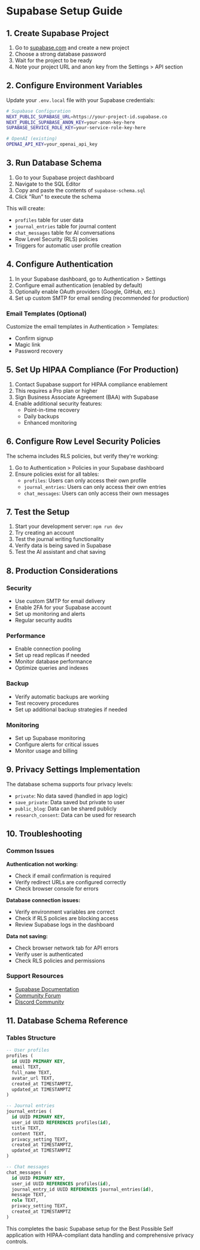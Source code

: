 # Supabase Setup Guide

## 1. Create Supabase Project

1. Go to [supabase.com](https://supabase.com) and create a new project
2. Choose a strong database password
3. Wait for the project to be ready
4. Note your project URL and anon key from the Settings > API section

## 2. Configure Environment Variables

Update your `.env.local` file with your Supabase credentials:

```bash
# Supabase Configuration
NEXT_PUBLIC_SUPABASE_URL=https://your-project-id.supabase.co
NEXT_PUBLIC_SUPABASE_ANON_KEY=your-anon-key-here
SUPABASE_SERVICE_ROLE_KEY=your-service-role-key-here

# OpenAI (existing)
OPENAI_API_KEY=your_openai_api_key
```

## 3. Run Database Schema

1. Go to your Supabase project dashboard
2. Navigate to the SQL Editor
3. Copy and paste the contents of `supabase-schema.sql`
4. Click "Run" to execute the schema

This will create:
- `profiles` table for user data
- `journal_entries` table for journal content
- `chat_messages` table for AI conversations
- Row Level Security (RLS) policies
- Triggers for automatic user profile creation

## 4. Configure Authentication

1. In your Supabase dashboard, go to Authentication > Settings
2. Configure email authentication (enabled by default)
3. Optionally enable OAuth providers (Google, GitHub, etc.)
4. Set up custom SMTP for email sending (recommended for production)

### Email Templates (Optional)
Customize the email templates in Authentication > Templates:
- Confirm signup
- Magic link
- Password recovery

## 5. Set Up HIPAA Compliance (For Production)

1. Contact Supabase support for HIPAA compliance enablement
2. This requires a Pro plan or higher
3. Sign Business Associate Agreement (BAA) with Supabase
4. Enable additional security features:
   - Point-in-time recovery
   - Daily backups
   - Enhanced monitoring

## 6. Configure Row Level Security Policies

The schema includes RLS policies, but verify they're working:

1. Go to Authentication > Policies in your Supabase dashboard
2. Ensure policies exist for all tables:
   - `profiles`: Users can only access their own profile
   - `journal_entries`: Users can only access their own entries
   - `chat_messages`: Users can only access their own messages

## 7. Test the Setup

1. Start your development server: `npm run dev`
2. Try creating an account
3. Test the journal writing functionality
4. Verify data is being saved in Supabase
5. Test the AI assistant and chat saving

## 8. Production Considerations

### Security
- Use custom SMTP for email delivery
- Enable 2FA for your Supabase account
- Set up monitoring and alerts
- Regular security audits

### Performance
- Enable connection pooling
- Set up read replicas if needed
- Monitor database performance
- Optimize queries and indexes

### Backup
- Verify automatic backups are working
- Test recovery procedures
- Set up additional backup strategies if needed

### Monitoring
- Set up Supabase monitoring
- Configure alerts for critical issues
- Monitor usage and billing

## 9. Privacy Settings Implementation

The database schema supports four privacy levels:
- `private`: No data saved (handled in app logic)
- `save_private`: Data saved but private to user
- `public_blog`: Data can be shared publicly
- `research_consent`: Data can be used for research

## 10. Troubleshooting

### Common Issues

**Authentication not working:**
- Check if email confirmation is required
- Verify redirect URLs are configured correctly
- Check browser console for errors

**Database connection issues:**
- Verify environment variables are correct
- Check if RLS policies are blocking access
- Review Supabase logs in the dashboard

**Data not saving:**
- Check browser network tab for API errors
- Verify user is authenticated
- Check RLS policies and permissions

### Support Resources
- [Supabase Documentation](https://supabase.com/docs)
- [Community Forum](https://github.com/supabase/supabase/discussions)
- [Discord Community](https://discord.supabase.com/)

## 11. Database Schema Reference

### Tables Structure

```sql
-- User profiles
profiles (
  id UUID PRIMARY KEY,
  email TEXT,
  full_name TEXT,
  avatar_url TEXT,
  created_at TIMESTAMPTZ,
  updated_at TIMESTAMPTZ
)

-- Journal entries
journal_entries (
  id UUID PRIMARY KEY,
  user_id UUID REFERENCES profiles(id),
  title TEXT,
  content TEXT,
  privacy_setting TEXT,
  created_at TIMESTAMPTZ,
  updated_at TIMESTAMPTZ
)

-- Chat messages
chat_messages (
  id UUID PRIMARY KEY,
  user_id UUID REFERENCES profiles(id),
  journal_entry_id UUID REFERENCES journal_entries(id),
  message TEXT,
  role TEXT,
  privacy_setting TEXT,
  created_at TIMESTAMPTZ
)
```

This completes the basic Supabase setup for the Best Possible Self application with HIPAA-compliant data handling and comprehensive privacy controls.